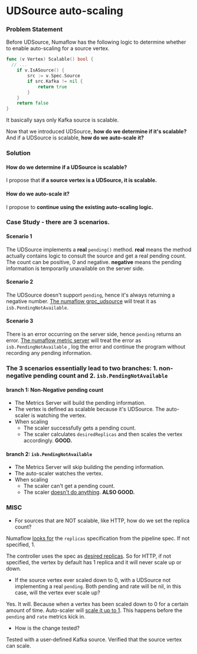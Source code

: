 # UDSource auto-scaling

### Problem Statement

Before UDSource, Numaflow has the following logic to determine whether to enable auto-scaling for a source vertex.

```go
func (v Vertex) Scalable() bool {
  // ...
	if v.IsASource() {
		src := v.Spec.Source
		if src.Kafka != nil {
			return true
		}
	}
	return false
}
```

It basically says only Kafka source is scalable.

Now that we introduced UDSource, **how do we determine if it's scalable?** And if a UDSource is scalable, **how do we auto-scale it?**



### Solution

#### How do we determine if a UDSource is scalable?

I propose that **if a source vertex is a UDSource, it is scalable.**

#### How do we auto-scale it?

I propose to **continue using the existing auto-scaling logic.**



### Case Study - there are 3 scenarios.

#### Scenario 1

The UDSource implements a **real** `pending()` method. **real** means the method actually contains logic to consult the source and get a real pending count. The count can be positive, 0 and negative. **negative** means the pending information is temporarily unavailable on the server side.

#### Scenario 2

The UDSource doesn't support `pending`, hence it's always returning a negative number. [The numaflow grpc_udsource](https://github.com/numaproj/numaflow/blob/main/pkg/sources/udsource/grpc_udsource.go#L77) will treat it as `isb.PendingNotAvailable`.

#### Scenario 3

There is an error occurring on the server side, hence `pending` returns an error. [The numaflow metric server](https://github.com/numaproj/numaflow/blob/main/pkg/metrics/metrics.go#L179) will treat the error as `isb.PendingNotAvailable` , log the error and continue the program without recording any pending information.

### The 3 scenarios essentially lead to two branches: 1. non-negative pending count and 2. `isb.PendingNotAvailable`

#### branch 1: Non-Negative pending count

* The Metrics Server will build the pending information.
* The vertex is defined as scalable because it's UDSource. The auto-scaler is watching the vertex.
* When scaling
  * The scaler successfully gets a pending count.
  * The scaler calculates `desiredReplicas` and then scales the vertex accordingly. **GOOD.**

#### branch 2: `isb.PendingNotAvailable`

* The Metrics Server will skip building the pending information.
* The auto-scaler watches the vertex.
* When scaling
  * The scaler can't get a pending count.
  * The scaler [doesn't do anything](https://github.com/numaproj/numaflow/blob/main/pkg/reconciler/vertex/scaling/scaling.go#L254). **ALSO GOOD.**

### MISC

* For sources that are NOT scalable, like HTTP, how do we set the replica count?

Numaflow [looks for](https://github.com/numaproj/numaflow/blob/main/pkg/apis/numaflow/v1alpha1/vertex_types.go#L402) the `replicas` specification from the pipeline spec. If not specified, 1.

The controller uses the spec as [desired replicas](https://github.com/numaproj/numaflow/blob/main/pkg/reconciler/vertex/controller.go#L123). So for HTTP, if not specified, the vertex by default has 1 replica and it will never scale up or down.

* If the source vertex ever scaled down to 0, with a UDSource not implementing a real `pending`. Both pending and rate will be nil, in this case, will the vertex ever scale up?

Yes. It will. Because when a vertex has been scaled down to 0 for a certain amount of time. Auto-scaler will [scale it up to 1](https://github.com/numaproj/numaflow/blob/main/pkg/reconciler/vertex/scaling/scaling.go#L210). This happens before the `pending` and `rate` metrics kick in.

* How is the change tested?

Tested with a user-defined Kafka source. Verified that the source vertex can scale.

